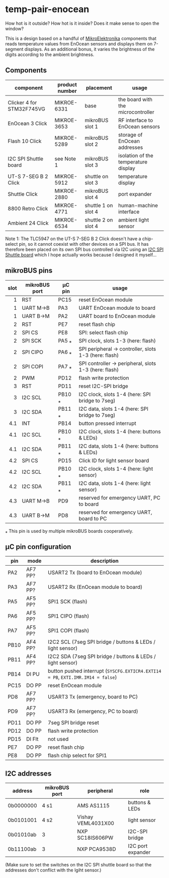 # temp-pair-enocean

How hot is it outside? How hot is it inside? Does it make sense to open the window?

This is a design based on a handful of [MikroElektronika](https://www.mikroe.com/) components that
reads temperature values from EnOcean sensors and displays them on 7-segment displays. As an
additional bonus, it varies the brightness of the digits according to the ambient brightness.

## Components

| component                 | product number | placement           | usage |
| ------------------------- | -------------- | ------------------- | ----- |
| Clicker 4 for STM32F745VG | MIKROE-6331    | base                | the board with the microcontroller |
| EnOcean 3 Click           | MIKROE-3653    | mikroBUS slot 1     | RF interface to EnOcean sensors |
| Flash 10 Click            | MIKROE-5289    | mikroBUS slot 2     | storage of EnOcean addresses |
| I2C SPI Shuttle board     | see Note 1     | mikroBUS slot 3     | isolation of the temperature display |
| UT-S 7-SEG B 2 Click      | MIKROE-5912    | shuttle on slot 3   | temperature display |
| Shuttle Click             | MIKROE-2880    | mikroBUS slot 4     | port expander |
| 8800 Retro Click          | MIKROE-4771    | shuttle 1 on slot 4 | human-machine interface |
| Ambient 24 Click          | MIKROE-6534    | shuttle 2 on slot 4 | ambient light sensor |

Note 1: The TLC5947 on the UT-S 7-SEG B 2 Click doesn't have a chip-select pin, so it cannot coexist
with other devices on a SPI bus. It has therefore been placed on its own SPI bus controlled via I2C
using an [I2C SPI Shuttle
board](https://github.com/RavuAlHemio/mikrobus-boards/tree/main/i2c-spi-shuttle-mikrobus-board)
which I hope actually works because I designed it myself...

## mikroBUS pins

| slot | mikroBUS port | µC pin | usage |
| ----:| ------------- | ------ | ----- |
|    1 | RST           | PC15   | reset EnOcean module |
|    1 | UART M→B      | PA3    | UART EnOcean module to board |
|    1 | UART B→M      | PA2    | UART board to EnOcean module |
|    2 | RST           | PE7    | reset flash chip |
|    2 | SPI CS        | PE8    | SPI: select flash chip |
|    2 | SPI SCK       | PA5 ⁎  | SPI clock, slots 1-3 (here: flash) |
|    2 | SPI CIPO      | PA6 ⁎  | SPI peripheral → controller, slots 1-3 (here: flash) |
|    2 | SPI COPI      | PA7 ⁎  | SPI controller → peripheral, slots 1-3 (here: flash) |
|    2 | PWM           | PD12   | flash write protection |
|    3 | RST           | PD11   | reset I2C-SPI bridge |
|    3 | I2C SCL       | PB10 ⁎ | I2C clock, slots 1-4 (here: SPI bridge to 7seg) |
|    3 | I2C SDA       | PB11 ⁎ | I2C data, slots 1-4 (here: SPI bridge to 7seg) |
|  4.1 | INT           | PB14   | button pressed interrupt |
|  4.1 | I2C SCL       | PB10 ⁎ | I2C clock, slots 1-4 (here: buttons & LEDs) |
|  4.1 | I2C SDA       | PB11 ⁎ | I2C data, slots 1-4 (here: buttons & LEDs) |
|  4.2 | SPI CS        | PD15   | Click ID for light sensor board |
|  4.2 | I2C SCL       | PB10 ⁎ | I2C clock, slots 1-4 (here: light sensor) |
|  4.2 | I2C SDA       | PB11 ⁎ | I2C data, slots 1-4 (here: light sensor) |
|  4.3 | UART M→B      | PD9    | reserved for emergency UART, PC to board |
|  4.3 | UART B→M      | PD8    | reserved for emergency UART, board to PC |

⁎ This pin is used by multiple mikroBUS boards cooperatively.

## µC pin configuration

| pin  | mode    | description |
| ---- | ------- | ----------- |
| PA2  | AF7 PP? | USART2 Tx (board to EnOcean module) |
| PA3  | AF7 PP? | USART2 Rx (EnOcean module to board) |
| PA5  | AF5 PP? | SPI1 SCK (flash) |
| PA6  | AF5 PP? | SPI1 CIPO (flash) |
| PA7  | AF5 PP? | SPI1 COPI (flash) |
| PB10 | AF4 PP? | I2C2 SCL (7seg SPI bridge / buttons & LEDs / light sensor) |
| PB11 | AF4 PP? | I2C2 SDA (7seg SPI bridge / buttons & LEDs / light sensor) |
| PB14 | DI PU   | button pushed interrupt (`SYSCFG.EXTICR4.EXTI14 = PB`, `EXTI.IMR.IM14 = false`) |
| PC15 | DO PP   | reset EnOcean module |
| PD8  | AF7 PP? | USART3 Tx (emergency, board to PC) |
| PD9  | AF7 PP? | USART3 Rx (emergency, PC to board) |
| PD11 | DO PP   | 7seg SPI bridge reset |
| PD12 | DO PP   | flash write protection |
| PD15 | DI Flt  | not used |
| PE7  | DO PP   | reset flash chip |
| PE8  | DO PP   | flash chip select for SPI1 |

## I2C addresses

| address   | mikroBUS port | peripheral         | role |
| --------- | ------------- | ------------------ | ---- |
| 0b0000000 | 4 s1          | AMS AS1115         | buttons & LEDs |
| 0b0101001 | 4 s2          | Vishay VEML4031X00 | light sensor |
| 0b01010ab | 3             | NXP SC18IS606PW    | I2C-SPI bridge |
| 0b11100ab | 3             | NXP PCA9538D       | I2C port expander |

(Make sure to set the switches on the I2C SPI shuttle board so that the addresses don't conflict
with the lgiht sensor.)
